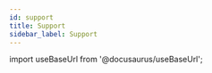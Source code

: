 ```yaml
---
id: support
title: Support
sidebar_label: Support
---
```


import useBaseUrl from '@docusaurus/useBaseUrl';

